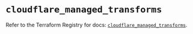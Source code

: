 # `cloudflare_managed_transforms`

Refer to the Terraform Registry for docs: [`cloudflare_managed_transforms`](https://registry.terraform.io/providers/cloudflare/cloudflare/5.1.0/docs/resources/managed_transforms).
